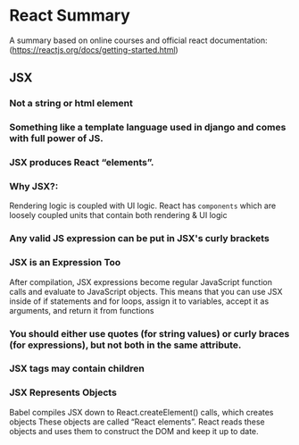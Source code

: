 # React Summary

A summary based on online courses and official react documentation: (https://reactjs.org/docs/getting-started.html)

## JSX

### Not a string or html element
### Something like a template language used in django and comes with full power of JS.
### JSX produces React “elements”.
### Why JSX?:
Rendering logic is coupled with UI logic. React has `components` which are loosely coupled units that contain both rendering & UI logic
### Any valid JS expression can be put in JSX's curly brackets
### JSX is an Expression Too
After compilation, JSX expressions become regular JavaScript function calls and evaluate to JavaScript objects.
This means that you can use JSX inside of if statements and for loops, assign it to variables, accept it as arguments, and return it from functions
### You should either use quotes (for string values) or curly braces (for expressions), but not both in the same attribute.
### JSX tags may contain children
### JSX Represents Objects
Babel compiles JSX down to React.createElement() calls, which creates objects
These objects are called “React elements”.
React reads these objects and uses them to construct the DOM and keep it up to date.
